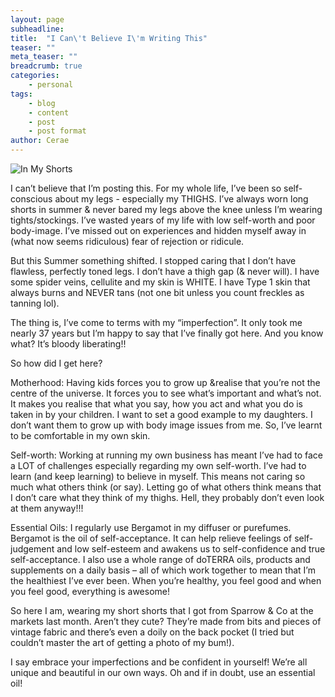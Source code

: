```yaml
---
layout: page
subheadline: 
title:  "I Can\'t Believe I\'m Writing This"
teaser: ""
meta_teaser: ""
breadcrumb: true
categories:
    - personal
tags:
    - blog
    - content
    - post
    - post format
author: Cerae
---
```


<img src="/cerae/images/in-my-shorts.jpg" alt="In My Shorts">

I can’t believe that I’m posting this. For my whole life, I’ve been so self-conscious about my legs - especially my THIGHS. I’ve always worn long shorts in summer & never bared my legs above the knee unless I’m wearing tights/stockings. I’ve wasted years of my life with low self-worth and poor body-image. I’ve missed out on experiences and hidden myself away in (what now seems ridiculous) fear of rejection or ridicule. 

But this Summer something shifted. I stopped caring that I don’t have flawless, perfectly toned legs. I don’t have a thigh gap (& never will). I have some spider veins, cellulite and my skin is WHITE. I have Type 1 skin that always burns and NEVER tans (not one bit unless you count freckles as tanning lol). 

The thing is, I’ve come to terms with my “imperfection”. It only took me nearly 37 years but I’m happy to say that I’ve finally got here. And you know what? It’s bloody liberating!! 

So how did I get here? 

Motherhood: Having kids forces you to grow up &realise that you’re not the centre of the universe. It forces you to see what’s important and what’s not. It makes you realise that what you say, how you act and what you do is taken in by your children. I want to set a good example to my daughters. I don’t want them to grow up with body image issues from me. So, I’ve learnt to be comfortable in my own skin. 

Self-worth: Working at running my own business has meant I’ve had to face a LOT of challenges especially regarding my own self-worth. I’ve had to learn (and keep learning) to believe in myself. This means not caring so much what others think (or say). Letting go of what others think means that I don’t care what they think of my thighs. Hell, they probably don’t even look at them anyway!!! 

Essential Oils: I regularly use Bergamot in my diffuser or purefumes. Bergamot is the oil of self-acceptance. It can help relieve feelings of self-judgement and low self-esteem and awakens us to self-confidence and true self-acceptance. I also use a whole range of doTERRA oils, products and supplements on a daily basis – all of which work together to mean that I’m the healthiest I’ve ever been. When you’re healthy, you feel good and when you feel good, everything is awesome! 

So here I am, wearing my short shorts that I got from Sparrow & Co at the markets last month. Aren’t they cute? They’re made from bits and pieces of vintage fabric and there’s even a doily on the back pocket (I tried but couldn’t master the art of getting a photo of my bum!).

I say embrace your imperfections and be confident in yourself! We’re all unique and beautiful in our own ways. Oh and if in doubt, use an essential oil! 

